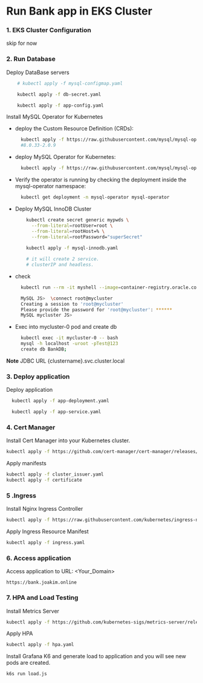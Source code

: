 # Run Bank app in EKS Cluster

### 1. EKS Cluster Configuration
skip for now

### 2. Run Database
Deploy DataBase servers
```bash    
    # kubectl apply -f mysql-configmap.yaml

    kubectl apply -f db-secret.yaml

    kubectl apply -f app-config.yaml

```
Install MySQL Operator for Kubernetes

- deploy the Custom Resource Definition (CRDs):
    ```bash
      kubectl apply -f https://raw.githubusercontent.com/mysql/mysql-operator/9.1.0-2.2.2/deploy/deploy-crds.yaml
      #8.0.33-2.0.9 
    ```
- deploy MySQL Operator for Kubernetes:
    ```bash
      kubectl apply -f https://raw.githubusercontent.com/mysql/mysql-operator/9.1.0-2.2.2/deploy/deploy-operator.yaml
    ```
- Verify the operator is running by checking the deployment inside the mysql-operator namespace:
  ```bash
    kubectl get deployment -n mysql-operator mysql-operator
  ```

- Deploy  MySQL InnoDB Cluster
  ```bash
      kubectl create secret generic mypwds \
        --from-literal=rootUser=root \
        --from-literal=rootHost=% \
        --from-literal=rootPassword="superSecret"
      
      kubectl apply -f mysql-innodb.yaml

      # it will create 2 service.
      # clusterIP and headless.
  ```


- check 
  ```bash
    kubectl run --rm -it myshell --image=container-registry.oracle.com/mysql/community-operator -- mysqlsh

    MySQL JS>  \connect root@mycluster
    Creating a session to 'root@mycluster'
    Please provide the password for 'root@mycluster': ******
    MySQL mycluster JS>
  ```
- Exec into mycluster-0 pod and create db
  ```bash
    kubectl exec -it mycluster-0 -- bash
    mysql -h localhost -uroot -pTest@123
    create db BankDB;
  ```
**Note** JDBC URL
{clustername}.svc.cluster.local

### 3. Deploy application

Deploy application
```bash
  kubectl apply -f app-deployment.yaml

  kubectl apply -f app-service.yaml

```

### 4. Cert Manager

Install Cert Manager into your Kubernetes cluster.
```bash
kubectl apply -f https://github.com/cert-manager/cert-manager/releases/download/v1.14.5/cert-manager.yaml
```
Apply manifests
```bash
kubectl apply -f cluster_issuer.yaml
kubectl apply -f certificate
```

### 5 .Ingress
Install Nginx Ingress Controller
```bash
kubectl apply -f https://raw.githubusercontent.com/kubernetes/ingress-nginx/controller-v1.9.4/deploy/static/provider/cloud/deploy.yaml
```

Apply Ingress Resource Manifest
```bash
kubectl apply -f ingress.yaml
```

### 6. Access application
Access application to URL: <Your_Domain>
```url
https://bank.joakim.online
```

### 7. HPA and Load Testing

Install Metrics Server
```bash
kubectl apply -f https://github.com/kubernetes-sigs/metrics-server/releases/latest/download/components.yaml
```

Apply HPA 
```bash
kubectl apply -f hpa.yaml
```

Install Grafana K6 and generate load to application and you will see new pods are created.
```bash
k6s run load.js
```